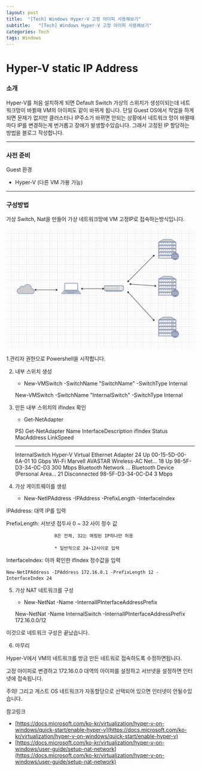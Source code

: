 ```yaml
---
layout: post
title:  "[Tech] Windows Hyper-V 고정 아이피 사용해보기"
subtitle:   "[Tech] Windows Hyper-V 고정 아이피 사용해보기"
categories: Tech
tags: Windows
---
```


# Hyper-V static IP Address

### 소개

Hyper-V를 처음 설치하게 되면 Default Switch 가상의 스위치가 생성이되는데 네트워크망이 바뀔때 VM의 아이피도 같이 바뀌게 됩니다. 단일 Guest OS에서 작업을 하게 되면 문제가 없지만 클러스터나 IP주소가 바뀌면 안되는 상황에서 네트워크 망이 바뀔때 마다 IP를 변경하는게 번거롭고 장애가 발생할수있습니다. 그래서 고정된 IP 할당하는 방법을 블로그 작성합니다.

---

### 사전 준비

Guest 환경 

 - Hyper-V (다른 VM 가용 가능)

---

### 구성방법

가상 Switch, Nat을 만들어 가상 네트워크망에 VM 고정IP로 접속하는방식입니다.

![/assets/img/2020-01-17-Teck-Windows-Hyper-V-StaticIP-Network/Untitled.png](/assets/img/2020-01-17-Teck-Windows-Hyper-V-StaticIP-Network/Untitled.png)

1.관리자 권한으로 Powershell을 시작합니다.

2. 내부 스위치 생성

    - New-VMSwitch -SwitchName "SwitchName" -SwitchType Internal

    New-VMSwitch -SwitchName "InternalSwitch" -SwitchType Internal

 3. 만든 내부 스위치의 ifIndex 확인

     - Get-NetAdapter 

    PS) Get-NetAdapter
    Name                  InterfaceDescription               ifIndex Status       MacAddress           LinkSpeed
    ----                  --------------------               ------- ------       ----------           ---------
    InternalSwitch        Hyper-V Virtual Ethernet Adapter        24 Up           00-15-5D-00-6A-01      10 Gbps
    Wi-Fi                 Marvell AVASTAR Wireless-AC Net...      18 Up           98-5F-D3-34-0C-D3     300 Mbps
    Bluetooth Network ... Bluetooth Device (Personal Area...      21 Disconnected 98-5F-D3-34-0C-D4       3 Mbps

 4. 가상 게이트웨이를 생성

     - New-NetIPAddress -IPAddress <NAT Gateway IP> -PrefixLength <NAT Subnet Prefix Length> -InterfaceIndex <ifIndex>

IPAddress: 대역 IP를 입력

PrefixLength: 서브넷 접두사 0 ~ 32 사이 정수 값

                      0은 전체, 32는 매핑된 IP하나만 허용

                      * 일반적으로 24~12사이로 입력

InterfaceIndex: 아까 확인한 ifIndex 정수값을 입력

    New-NetIPAddress -IPAddress 172.16.0.1 -PrefixLength 12 -InterfaceIndex 24

5. 가상 NAT 네트워크를 구성

    - New-NetNat -Name <NATOutsideName> -InternalIPInterfaceAddressPrefix <NAT subnet prefix>

    New-NetNat -Name InternalSwitch -InternalIPInterfaceAddressPrefix 172.16.0.0/12

이것으로 네트워크 구성은 끝났습니다.

6. 마무리

Hyper-V에서 VM의 네트워크를 방금 만든 네트워로 접속하도록 수정하면됩니다.

고정 아이피로 변경하고 172.16.0.0 대역의 아이피를 설정하고 서브넷을 설정하면 인터넷에 접속됩니다.

주의! 그리고 게스트 OS 네트워크가 자동할당으로 선택되어 있으면 인터넷이 안될수있습니다.

참고링크

- [https://docs.microsoft.com/ko-kr/virtualization/hyper-v-on-windows/quick-start/enable-hyper-v](https://docs.microsoft.com/ko-kr/virtualization/hyper-v-on-windows/quick-start/enable-hyper-v)
- [https://docs.microsoft.com/ko-kr/virtualization/hyper-v-on-windows/user-guide/setup-nat-network](https://docs.microsoft.com/ko-kr/virtualization/hyper-v-on-windows/user-guide/setup-nat-network)